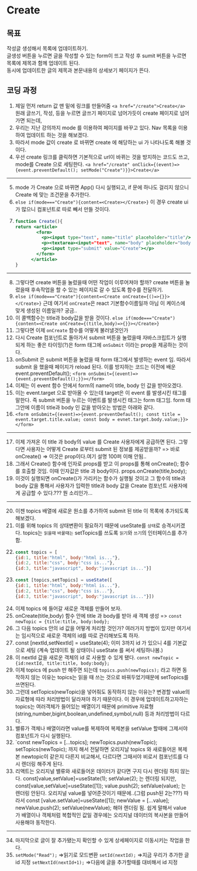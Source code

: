 # Create
## 목표
작성글 생성해서 목록에 업데이트하기. </br>
글생성 버튼을 누르면 글을 작성할 수 있는 form이 뜨고 작성 후 sumit 버튼을 누르면 목록에 제목과 함께 업데이트 된다.</br>
동시에 업데이트한 글의 제목과 본문내용의 상세보기 페이지가 뜬다.

## 코딩 과정
1. 제일 먼저 return 값 맨 밑에 링크를 만들어줌 `<a href="/create">Create</a>` 원래 글쓰기, 작성, 등을 누르면 글쓰기 페이지로 넘어가듯이 create 페이지로 넘어가면 되는데,
2. 우리는 지난 강의까지 mode 를 이용하여 페이지를 바꾸고 있다. Nav 목록을 이용하여 업데이트 하는 것을 해보겠다.
3. 따라서 mode 값이 create 로 바뀌면 create 에 해당하는 ui 가 나타나도록 해볼 것이다.
4. 우선 create 링크를 클릭하면 기본적으로 url이 바뀌는 것을 방지하는 코드도 쓰고, mode를 Create 으로 세팅한다. 
`<a href="/create" onClick={(event)=>{event.preventDefault(); setMode("Create")}}>Create</a>`
---
5. mode 가 Create 으로 바뀌면 App() 다시 실행되고, if 문에 하나도 걸리지 않으니 Create 에 맞는 조건문을 추가한다.
6. `else if(mode==="Create"){content=<Create></Create>}` 이 경우 create ui가 많으니 컴포넌트로 따로 빼서 만들 것이다.
7. ```jsx
   function Create(){
   return <article>
           <form>
             <p><input type="text", name="title" placeholder="title"/></p>
             <p><textarea><input="text", name="body" placeholder="body"></textarea></p>
             <p><input type="submit" value="Create"></p>
           </form> 
         </article>
   }
---
8. 그렇다면 create 버튼을 눌렀을때 어떤 작업이 이루어져야 할까? create 버튼을 눌렀을때 후속작업을 할 수 있는 페이지로 갈 수 있도록 함수를 전달하기.
9. `else if(mode==="Create"){content=<Create onCreate={()=>{}}></Create>}` 
근데 여기서 `onCreate`은 react 기본함수이름일까 아님 이 케이스에 맞게 생성된 이름일까? 궁금..
10. 이 콜백함수는 title과 body값을 받을 것이다. `else if(mode==="Create"){content=<Create onCreate={(title,body)=>{}}></Create>}`
11. 그렇다면 이제 `onCreate` 함수를 어떻게 불러낼것인가
12. 다시 Create 컴포넌트로 돌아가서 submit 버튼을 눌렀을때 자바스크립트가 실행되게 하는 좋은 타이밍(?)은 form 태그에 `onSubmit` 이라는 prop을 제공하는 것이다.
13. onSubmit 은 submit 버튼을 눌렀을 때 form 태그에서 발생하는 event 임. 따라서 submit 을 했을때 페이지가 reload 된다. 이를 방지하는 코드는 이전에 배운 event.preventDefault();
`<form onSubmit={(event)=>{event.preventDefault();}}></form>`
14. 이제는 이 event 함수 안에서 form의 name이 title, body 인 값을 받아오겠다.
15. 이는 event.target 으로 받아올 수 있는데 target은 이 event 를 발생시킨 태그를 말한다. 즉 submit 버튼을 누르는 이벤트를 발생시킨 태그는 form 태그임. 
form 태그안에 이름이 title과 body 인 값을 받아오는 방법은 아래와 같다.
16. `<form onSubmit={(event)=>{event.preventDefault(); const title = event.target.title.value; const body = evnet.target.body.value;}}></form>`
---
17. 이제 가져온 이 title 과 body의 value 를 Create 사용자에게 공급하면 된다. 그렇다면 사용자는 어떻게 Create 로부터 submit 된 정보를 제공받을까? 
=> 바로 onCreate() => 이것은 prop이다.여기 설명 100퍼 이해 안됨..
18. 그래서 Create() 함수에 인자로 props를 받고 이 props를 통해 onCreate(); 함수를 호출할 것임. 이때 인자값은 title 과 body이다. props.onCreate(title,body);
19. 이것이 실행되면 onCreate()가 가리키는 함수가 실행될 것이고 그 함수의 title과 body 값을 통해서 사용자가 입력한 title과 body 값을 Create 컴포넌트 사용자에게 공급할 수 있다.???
뭔 소리인가...
---
20. 이젠 topics 배열에 새로운 원소를 추가하여 submit 된 title 이 목록에 추가되도록 해보겠다.
21. 이를 위해 topics 의 상태변환이 필요하기 때문에 useState를 `상태`로 승격시키겠다. topics는 `읽을때` `바꿀때는` setTopics를 쓰도록 `읽기`와 `쓰기`의 인터페이스를 추가함.
22. ```jsx
    const topics = [
    {id:1, title:"html", body:"html is..."},
    {id:2, title:"css", body:"css is..."},
    {id:3, title:"javascript", body:"javascript is..."}]
23. ```jsx
    const [topics,setTopics] = useState([
    {id:1, title:"html", body:"html is..."},
    {id:2, title:"css", body:"css is..."},
    {id:3, title:"javascript", body:"javascript is..."}])
24. 이제 topics 에 들어갈 새로운 객체를 만들어 보자.
25. onCreate(title,body) 함수 안에 title 과 body를 받아 새 객체 생성 => `const newTopic = {title:title, body:body};`
26. 그 다음 topics 안의 id 값을 어떻게 처리할 것인가? 여러가지 방법이 있지만 여기서는 임시적으로 새로운 객체의 id를 따로 관리해보도록 하자.
27. const [nextId,setNextId] = useState(4); 이미 3까지 id 가 있으니 4를 기본값으로 세팅 (계속 업데이트 될 상태이니 useState 를 써서 세팅하나봄.)
28. 이 nextId 값을 새로운 객체의 id 로 사용할 수 있게 됐다.  `const newTopic = {id:nextId, title:title, body:body};`
29. 이제 topics 에 push 만 해주면 되는데 `topics.push(newTopics);` 라고 하면 동작하지 않는 이유는 topics는 읽을 때 쓰는 것으로 바꿔두었기때문에 setTopics를 쓰면된다.
30. 그런데 setTopics(newTopic)을 넣어줘도 동작하지 않는 이유는? 변경할 value의 자료형에 따라 처리방법이 달라져야 하기 때문이다. 
이 경우에 업데이트하고자하는 topics는 여러객체가 들어있는 배열이기 때문에 primitive 자료형(string,number,bigint,boolean,undefined,symbol,null) 등과 처리방법이 다르다.
31. 밸류가 객체나 배열이라면 value를 복제하여 복제본을 setValue 할때에 그제서야 컴포넌트가 다시 실행된다.
32. `const newTopics = [...topics]; newTopics.push(newTopic); setTopics(newTopic); 
까지 해서 전달하면 오리지날 topics 와 새로들어온 복제본 newtopic이 같은지 다른지 비교해서, 다르다면 그때서야 비로서 컴포넌트를 다시 렌더링 해주게 된다.
33. 리액트는 오리지널 밸류와 새로들어온 데이터가 같다면 구지 다시 렌더링 하지 않는다. 
const[value,setValue]=useState(1); setValue(2); 는 렌더링 되지만,
const[value,setValue]=useState([1]); value.push(2); setValue(value); 는 렌더링 안된다. 오리지널 value를 넣어준것이기 때문에..(그럼 push된 2는???)
따라서 const [value.setValue]=useState([1]); newValue = [...value]; newValue.push(2); setValue(newValue); 해야 렌더링 됨. 
쉽게 말해서 value가 배열이나 객체처럼 복합적인 값일 경우에는 오리지널 데이터의 복사본을 만들어 사용해야 동작한다.
---
34. 마지막으로 글이 잘 추가됐는지 확인할 수 있게 상세페이지로 이동시키는 작업을 한다.
35. `setMode("Read");` =>읽기로 모드변환 `setId(nextId);` =>지금 우리가 추가한 글 id 지정 `setNextId(nextId+1);` =>다음에 글을 추가할때를 대비해서 id 지정
